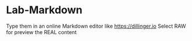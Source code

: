 # Lab-Markdown
Type them in an online Markdown editor like https://dillinger.io
Select RAW for preview the REAL content

